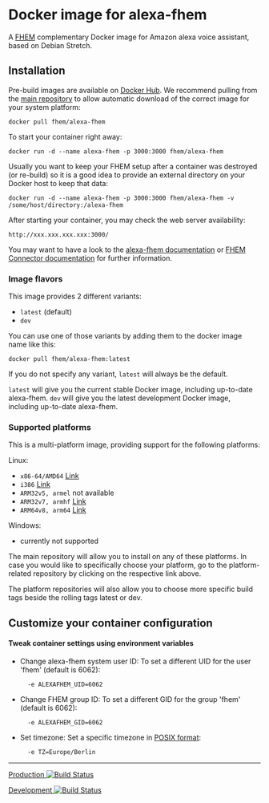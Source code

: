 # Docker image for alexa-fhem
A [FHEM](https://fhem.de/) complementary Docker image for Amazon alexa voice assistant, based on Debian Stretch.


## Installation
Pre-build images are available on [Docker Hub](https://hub.docker.com/r/fhem/).
We recommend pulling from the [main repository](https://hub.docker.com/r/fhem/alexa-fhem/) to allow automatic download of the correct image for your system platform:

	docker pull fhem/alexa-fhem

To start your container right away:

    docker run -d --name alexa-fhem -p 3000:3000 fhem/alexa-fhem

Usually you want to keep your FHEM setup after a container was destroyed (or re-build) so it is a good idea to provide an external directory on your Docker host to keep that data:

    docker run -d --name alexa-fhem -p 3000:3000 fhem/alexa-fhem -v /some/host/directory:/alexa-fhem

After starting your container, you may check the web server availability:

	http://xxx.xxx.xxx.xxx:3000/

You may want to have a look to the [alexa-fhem documentation](https://wiki.fhem.de/wiki/Alexa-Fhem) or [FHEM Connector documentation](https://wiki.fhem.de/wiki/FHEM_Connector) for further information.


### Image flavors
This image provides 2 different variants:

- `latest` (default)
- `dev`

You can use one of those variants by adding them to the docker image name like this:

	docker pull fhem/alexa-fhem:latest

If you do not specify any variant, `latest` will always be the default.

`latest` will give you the current stable Docker image, including up-to-date alexa-fhem.
`dev` will give you the latest development Docker image, including up-to-date alexa-fhem.


### Supported platforms
This is a multi-platform image, providing support for the following platforms:


Linux:

- `x86-64/AMD64` [Link](https://hub.docker.com/r/fhem/alexa-fhem-amd64_linux/)
- `i386` [Link](https://hub.docker.com/r/fhem/alexa-fhem-i386_linux/)
- `ARM32v5, armel` not available
- `ARM32v7, armhf` [Link](https://hub.docker.com/r/fhem/alexa-fhem-arm32v7_linux/)
- `ARM64v8, arm64` [Link](https://hub.docker.com/r/fhem/alexa-fhem-arm64v8_linux/)


Windows:

- currently not supported


The main repository will allow you to install on any of these platforms.
In case you would like to specifically choose your platform, go to the platform-related repository by clicking on the respective link above.

The platform repositories will also allow you to choose more specific build tags beside the rolling tags latest or dev.


## Customize your container configuration


#### Tweak container settings using environment variables

* Change alexa-fhem system user ID:
	To set a different UID for the user 'fhem' (default is 6062):

		-e ALEXAFHEM_UID=6062

* Change FHEM group ID:
	To set a different GID for the group 'fhem' (default is 6062):

    	-e ALEXAFHEM_GID=6062

* Set timezone:
	Set a specific timezone in [POSIX format](https://en.wikipedia.org/wiki/List_of_tz_database_time_zones):

    	-e TZ=Europe/Berlin



___
[Production ![Build Status](https://travis-ci.com/fhem/alexa-fhem-docker.svg?branch=master)](https://travis-ci.com/fhem/alexa-fhem-docker)

[Development ![Build Status](https://travis-ci.com/fhem/alexa-fhem-docker.svg?branch=dev)](https://travis-ci.com/fhem/alexa-fhem-docker)

